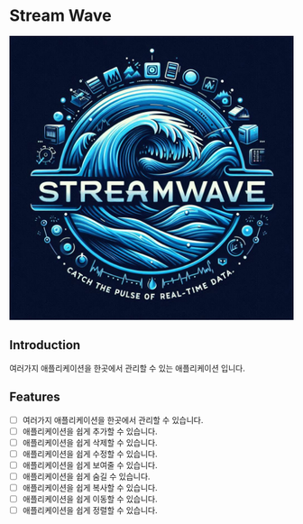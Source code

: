 # Stream Wave

![Stream Wave](./stream-wave.jpeg)

## Introduction

여러가지 애플리케이션을 한곳에서 관리할 수 있는 애플리케이션 입니다.

## Features

- [ ] 여러가지 애플리케이션을 한곳에서 관리할 수 있습니다.
- [ ] 애플리케이션을 쉽게 추가할 수 있습니다.
- [ ] 애플리케이션을 쉽게 삭제할 수 있습니다.
- [ ] 애플리케이션을 쉽게 수정할 수 있습니다.
- [ ] 애플리케이션을 쉽게 보여줄 수 있습니다.
- [ ] 애플리케이션을 쉽게 숨길 수 있습니다.
- [ ] 애플리케이션을 쉽게 복사할 수 있습니다.
- [ ] 애플리케이션을 쉽게 이동할 수 있습니다.
- [ ] 애플리케이션을 쉽게 정렬할 수 있습니다.
